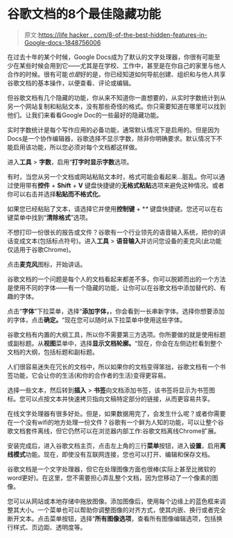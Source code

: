 # 谷歌文档的8个最佳隐藏功能

> 原文:[https://life hacker . com/8-of-the-best-hidden-features-in-Google-docs-1848756006](https://lifehacker.com/8-of-the-best-hidden-features-in-google-docs-1848756006)

在过去十年的某个时候，Google Docs成为了默认的文字处理器，你很有可能至少在某些时候会用到它——尤其是在学校、工作中，甚至是在你自己的家里与他人合作的时候。很有可能*也是*好的是，你已经知道如何导航创建、组织和与他人共享谷歌文档的基本操作，以便查看、评论或编辑。

但谷歌文档有几个隐藏的功能，你从来不知道你一直想要的，从实时字数统计到从另一个网站复制和粘贴文本，没有那些奇怪的格式。你只需要知道在哪里可以找到他们。让我们来看看Google Doc的一些最好的隐藏功能。

实时字数统计是每个写作应用的必备功能，通常默认情况下是启用的。但是因为Docs是一个协作编辑器，谷歌选择不显示字数，除非你明确要求。默认情况下不能启用该功能，所以您必须对每个文档都这样做。

进入**工具** > **字数**，启用“**打字时显示字数**选项。

有时，当您从另一个文档或网站粘贴文本时，格式可能会看起来...脏乱。你可以通过使用带有**控件** + **Shift** + **V** 键盘快捷键的**无格式粘贴**选项来避免这种情况。或者你可以右击并选择**粘贴而不格式化**。

如果您已经粘贴了文本，请选择它并使用**控制键** + **\** 键盘快捷键。您还可以在右键菜单中找到“**清除格式**”选项。

不想打印一份很长的报告或文件？谷歌有一个行业领先的语音输入系统，把你的讲话变成文本(包括标点符号)。进入**工具** > **语音输入**并访问您设备的麦克风(此功能仅适用于谷歌Chrome)。

点击**麦克风**图标，开始讲话。

谷歌文档的一个问题是每个人的文档看起来都差不多。你可以脱颖而出的一个方法是使用不同的字体——有一个隐藏的功能，让你可以在谷歌文档中添加替代的、有趣的字体。

点击“**字体**”下拉菜单，选择“**添加字体，**，你会看到一长串新字体。选择你想要添加的字体，点击**确定。**“现在您可以随时从下拉菜单中使用这些字体。

谷歌文档有内置的大纲工具，所以你不需要第三方选项。你所要做的就是使用标题或副标题。从**视图**菜单中，选择**显示文档轮廓。**“现在，你会在左侧边栏看到整个文档的大纲，包括标题和副标题。

人们很容易迷失在冗长的文档中，所以如果你的文档变得笨拙，谷歌文档有一个书签功能，它会让你的生活(和你的合作者的生活)变得更容易。

选择一些文本，然后转到**插入** > **书签**向文档添加书签，该书签将显示为书签图标。您可以点按文本并快速拷贝指向文稿特定部分的链接，从而更容易共享。

在线文字处理器有很多好处。但是，如果数据用完了，会发生什么呢？或者你需要在一个没有wifi的地方处理一份文件？谷歌有一个鲜为人知的功能，可以让整个谷歌文档套件离线，但它仍然可以在浏览器内部工作:谷歌文档离线Chrome扩展。

安装完成后，进入谷歌文档主页，点击左上角的三行**菜单**按钮，进入**设置**，启用**离线模式**功能。现在，即使没有互联网连接，您也可以打开、编辑和保存文档。

谷歌文档是一个文字处理器，但它在处理图像方面也很棒(实际上甚至比微软的word更好)。在这里，您不需要担心弄乱整个文档，因为您移动了一个像素的图像。

您可以从网站或本地存储中拖放图像。添加图像后，使用每个边缘上的蓝色框来调整其大小。一个菜单也可以帮助你调整图像的对齐方式，使其内嵌、换行或者完全断开文本。点击菜单按钮，选择“**所有图像选项**，查看所有图像编辑选项，包括换行样式、页边距、透明度等。